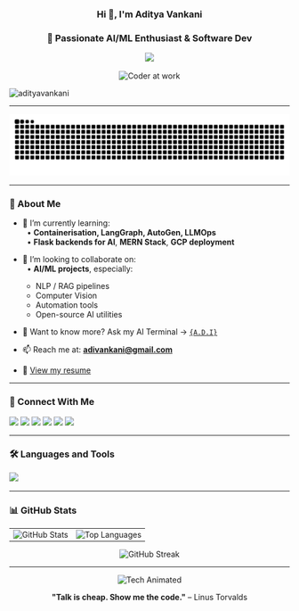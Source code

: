 <h3 align="center">Hi 👋, I'm Aditya Vankani</h3>
<h3 align="center">🚀 Passionate AI/ML Enthusiast & Software Dev</h3>

<p align="center">
  <img src="https://readme-typing-svg.herokuapp.com/?lines=AI%20Engineer%20in%20the%20Making...;Full-Stack%20Problem%20Solver!;Tech%20is%20My%20Playground&center=true&width=500&height=30&color=58A6FF&vCenter=true&pause=1000&size=24" />
</p>

<p align="center">
  <img src="https://media4.giphy.com/media/v1.Y2lkPTc5MGI3NjExcGEydXN6dGd0cmIycnRhOXQzemF3ajZ0dnU4YXp4MmJ0NmE2a3FsMiZlcD12MV9pbnRlcm5hbF9naWZfYnlfaWQmY3Q9Zw/MD0svLSDeudszrNrp0/giphy.gif" width="400" alt="Coder at work" />
</p>

<p align="left"> <img src="https://komarev.com/ghpvc/?username=adityavankani&label=Profile%20views&color=0e75b6&style=flat" alt="adityavankani" /> </p>

---



<p align="center">
  <img src="https://raw.githubusercontent.com/adityavankani/adityavankani/output/github-contribution-grid-snake.svg" alt="snake eating my contributions" />
</p>

---

### 🧠 About Me  
  
- 🌱 I’m currently learning:  
  &nbsp;&nbsp;• **Containerisation, LangGraph, AutoGen, LLMOps**  
  &nbsp;&nbsp;• **Flask backends for AI**, **MERN Stack**, **GCP deployment**  

- 👯 I’m looking to collaborate on:  
  &nbsp;&nbsp;• **AI/ML projects**, especially:  
    - NLP / RAG pipelines  
    - Computer Vision  
    - Automation tools  
    - Open-source AI utilities  

- 🤖 Want to know more? Ask my AI Terminal → [`{A.D.I}`](https://adi-terminal.vercel.app)

- 📫 Reach me at: **adivankani@gmail.com**  
- 📄 [View my resume](https://drive.google.com/file/d/1y79mRTIvXjZx2hp0IJo1zJ4rJZx4_n3A/view?usp=sharing)

---

### 🔗 Connect With Me  
<p align="left">
<a href="https://x.com/adi_vankani" target="blank"><img src="https://img.shields.io/badge/Twitter-1DA1F2.svg?&style=for-the-badge&logo=twitter&logoColor=white"/></a>
<a href="https://linkedin.com/in/adityavankani" target="blank"><img src="https://img.shields.io/badge/LinkedIn-%230077B5.svg?&style=for-the-badge&logo=linkedin&logoColor=white" /></a>
<a href="https://www.leetcode.com/adi_v_" target="blank"><img src="https://img.shields.io/badge/LeetCode-FFA116?style=for-the-badge&logo=leetcode&logoColor=black" /></a>
<a href="https://codeforces.com/profile/adi_vankani" target="blank"><img src="https://img.shields.io/badge/Codeforces-1f8acb?style=for-the-badge&logo=codeforces&logoColor=white" /></a>
<a href="https://www.codechef.com/users/adi_vankani" target="blank"><img src="https://img.shields.io/badge/Codechef-5B4638?style=for-the-badge&logo=codechef&logoColor=white" /></a>
<a href="https://discord.gg/adiii.v" target="blank"><img src="https://img.shields.io/badge/Discord-7289DA.svg?&style=for-the-badge&logo=discord&logoColor=white"/></a>
</p>

---

### 🛠️ Languages and Tools  
<p align="left">
  <img src="https://skillicons.dev/icons?i=c,cpp,python,flask,docker,react,nodejs,mongodb,mysql,tailwind,html,css,javascript,git,gcp,tensorflow,pytorch" />
</p>

---

### 📊 GitHub Stats  
<table>
  <tr>
    <td><img src="https://github-readme-stats.vercel.app/api?username=adityavankani&show_icons=true&locale=en" alt="GitHub Stats" /></td>
    <td><img src="https://github-readme-stats.vercel.app/api/top-langs?username=adityavankani&show_icons=true&locale=en&layout=compact" alt="Top Languages" /></td>
  </tr>
</table>

<p align="center">
  <img src="https://github-readme-streak-stats.herokuapp.com/?user=adityavankani" alt="GitHub Streak" />
</p>

---

<p align="center">
  <img src="https://media.giphy.com/media/LMt9638dO8dftAjtco/giphy.gif" width="200" alt="Tech Animated" />
</p>
<p align="center">
  <b>"Talk is cheap. Show me the code."</b> – Linus Torvalds  
</p>
